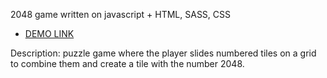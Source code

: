2048 game written on javascript + HTML, SASS, CSS
  - [DEMO LINK](https://serhii-yunnikov.github.io/2048-game/)

  Description:
   puzzle game where the player slides numbered tiles on a grid to combine them and create a tile with the number 2048.
